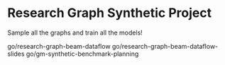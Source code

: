# Research Graph Synthetic Project

Sample all the graphs and train all the models!

go/research-graph-beam-dataflow
go/research-graph-beam-dataflow-slides
go/gm-synthetic-benchmark-planning



